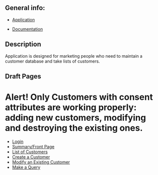 ﻿
## General info:



* [Application](http://rile.users.cs.helsinki.fi/tsoha/)

* [Documentation](https://github.com/rikumleppanen/Customer-Database/tree/master/doc/Documentation.pdf)



## Description



Application is designed for marketing people who need to maintain a customer database and take lists of customers.


## Draft Pages

# Alert! Only Customers with consent attributes are working properly: adding new customers, modifying  and destroying the existing ones.

* [Login](http://rile.users.cs.helsinki.fi/tsoha)
* [Summary/Front Page](http://rile.users.cs.helsinki.fi/tsoha/drafts/qsum)
* [List of Customers](http://rile.users.cs.helsinki.fi/tsoha/drafts/customer)
* [Create a Customer](http://rile.users.cs.helsinki.fi/tsoha/drafts/customer/new)
* [Modify an Existing Customer](http://rile.users.cs.helsinki.fi/tsoha/drafts/customer/4)
* [Make a Query](http://rile.users.cs.helsinki.fi/tsoha/drafts/query)
